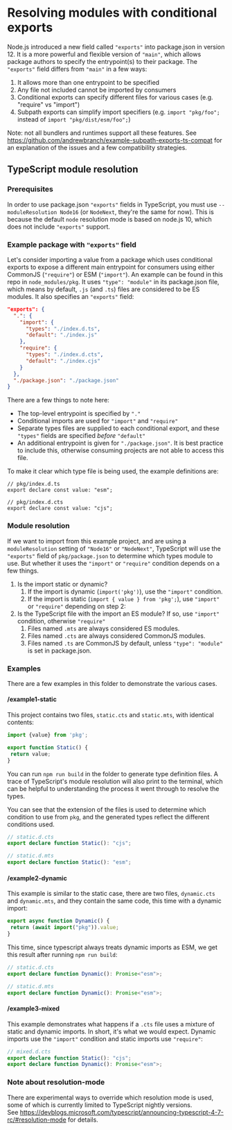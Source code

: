 # Resolving modules with conditional exports

Node.js introduced a new field called `"exports"` into package.json in version 12.
It is a more powerful and flexible version of `"main"`, which allows package authors
to specify the entrypoint(s) to their package. The `"exports"` field differs from `"main"` in a few ways:

1. It allows more than one entrypoint to be specified
2. Any file not included cannot be imported by consumers
3. Conditional exports can specify different files for various cases (e.g. "require" vs "import")
4. Subpath exports can simplify import specifiers (e.g. `import "pkg/foo";` instead of `import "pkg/dist/esm/foo";`)

Note: not all bundlers and runtimes support all these features.  See https://github.com/andrewbranch/example-subpath-exports-ts-compat for an explanation of the issues and a few compatibility strategies.

## TypeScript module resolution

### Prerequisites

In order to use package.json `"exports"` fields in TypeScript, you must use `--moduleResolution Node16` (or `NodeNext`, they're the same for now).  This is because the default `node` resolution mode is based on node.js 10, which does not include `"exports"` support.

### Example package with `"exports"` field

Let's consider importing a value from a package which uses conditional exports to expose a different main entrypoint for consumers using either CommonJS (`"require"`) or ESM (`"import"`).  An example can be found in this repo in `node_modules/pkg`.  It uses `"type": "module"` in its package.json file, which means by default, `.js` (and `.ts`) files are considered to be ES modules.  It also specifies an `"exports"` field:

```json
"exports": {
  ".": {
    "import": {
      "types": "./index.d.ts",
      "default": "./index.js"
    },
    "require": {
      "types": "./index.d.cts",
      "default": "./index.cjs"
    }
  },
  "./package.json": "./package.json"
}
```

There are a few things to note here:

- The top-level entrypoint is specified by `"."`
- Conditional imports are used for `"import"` and `"require"`
- Separate types files are supplied to each conditional export, and these `"types"` fields are specified _before_ `"default"`
- An additional entrypoint is given for `"./package.json"`.  It is best practice to include this, otherwise consuming projects are not able to access this file.

To make it clear which type file is being used, the example definitions are:

```
// pkg/index.d.ts
export declare const value: "esm";

// pkg/index.d.cts
export declare const value: "cjs";
```

### Module resolution

If we want to import from this example project, and are using a `moduleResolution` setting 
of `"Node16"` or `"NodeNext"`, TypeScript will use the `"exports"` field of `pkg/package.json` to 
determine which types module to use.  But whether it uses the `"import"` or `"require"` condition
depends on a few things.

1. Is the import static or dynamic?
   1. If the import is dynamic (`import('pkg')`), use the `"import"` condition.
   2. If the import is static (`import { value } from 'pkg';`), use `"import"` or `"require"` depending on step 2:
2. Is the TypeScript file with the import an ES module? If so, use `"import"` condition, otherwise `"require"`
   1. Files named `.mts` are always considered ES modules.
   2. Files named `.cts` are always considered CommonJS modules.
   3. Files named `.ts` are CommonJS by default, unless `"type": "module"` is set in package.json.

### Examples

There are a few examples in this folder to demonstrate the various cases.

#### /example1-static

This project contains two files, `static.cts` and `static.mts`, with identical contents:

```ts
import {value} from 'pkg';

export function Static() {
 return value;
}
```

You can run `npm run build` in the folder to generate type definition files.  A trace of
TypeScript's module resolution will also print to the terminal, which can be helpful to
understanding the process it went through to resolve the types.  

You can see that the extension of the files is used to determine which condition to use
from `pkg`, and the generated types reflect the different conditions used.

```ts
// static.d.cts
export declare function Static(): "cjs";

// static.d.mts
export declare function Static(): "esm";
```

#### /example2-dynamic

This example is similar to the static case, there are two files, `dynamic.cts` and `dynamic.mts`,
and they contain the same code, this time with a dynamic import:

```ts
export async function Dynamic() {
 return (await import("pkg")).value;
}
```

This time, since typescript always treats dynamic imports as ESM, we get this result after running `npm run build`:

```ts
// static.d.cts
export declare function Dynamic(): Promise<"esm">;

// static.d.mts
export declare function Dynamic(): Promise<"esm">;
```

#### /example3-mixed

This example demonstrates what happens if a `.cts` file uses a mixture of static and dynamic imports.
In short, it's what we would expect.  Dynamic imports use the `"import"` condition and static imports
use `"require"`:

```ts
// mixed.d.cts
export declare function Static(): "cjs";
export declare function Dynamic(): Promise<"esm">;
```

### Note about resolution-mode

There are experimental ways to override which resolution mode is used, some of which is currently 
limited to TypeScript nightly versions.  
See https://devblogs.microsoft.com/typescript/announcing-typescript-4-7-rc/#resolution-mode for details.
